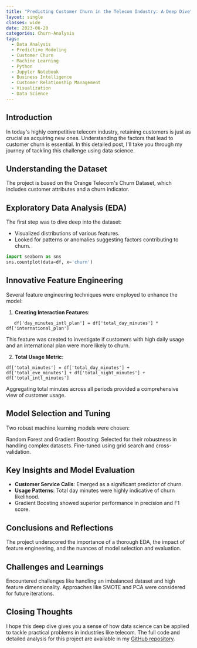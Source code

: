 ```yaml
---
title: "Predicting Customer Churn in the Telecom Industry: A Deep Dive"
layout: single
classes: wide
date: 2023-06-20
categories: Churn-Analysis
tags:
  - Data Analysis
  - Predictive Modeling
  - Customer Churn
  - Machine Learning
  - Python
  - Jupyter Notebook
  - Business Intelligence
  - Customer Relationship Management
  - Visualization
  - Data Science
---
```


## Introduction

In today's highly competitive telecom industry, retaining customers is just as crucial as acquiring new ones. Understanding the factors that lead to customer churn is essential. In this detailed post, I'll take you through my journey of tackling this challenge using data science.

## Understanding the Dataset

The project is based on the Orange Telecom's Churn Dataset, which includes customer attributes and a churn indicator.

## Exploratory Data Analysis (EDA)

The first step was to dive deep into the dataset:

- Visualized distributions of various features.
- Looked for patterns or anomalies suggesting factors contributing to churn.

```python
import seaborn as sns
sns.countplot(data=df, x='churn')
```

## Innovative Feature Engineering

Several feature engineering techniques were employed to enhance the model:

1. **Creating Interaction Features**:

```
   df['day_minutes_intl_plan'] = df['total_day_minutes'] * df['international_plan']
```

This feature was created to investigate if customers with high daily usage and an international plan were more likely to churn.

2. **Total Usage Metric**:

```
df['total_minutes'] = df['total_day_minutes'] + df['total_eve_minutes'] + df['total_night_minutes'] + df['total_intl_minutes']
```

Aggregating total minutes across all periods provided a comprehensive view of customer usage.

## Model Selection and Tuning

Two robust machine learning models were chosen:

Random Forest and Gradient Boosting: Selected for their robustness in handling complex datasets. Fine-tuned using grid search and cross-validation.


## Key Insights and Model Evaluation

- **Customer Service Calls**: Emerged as a significant predictor of churn.
- **Usage Patterns**: Total day minutes were highly indicative of churn likelihood.
- Gradient Boosting showed superior performance in precision and F1 score.

## Conclusions and Reflections

The project underscored the importance of a thorough EDA, the impact of feature engineering, and the nuances of model selection and evaluation.

## Challenges and Learnings

Encountered challenges like handling an imbalanced dataset and high feature dimensionality. Approaches like SMOTE and PCA were considered for future iterations.

## Closing Thoughts

I hope this deep dive gives you a sense of how data science can be applied to tackle practical problems in industries like telecom. The full code and detailed analysis for this project are available in my [GitHub repository](#).